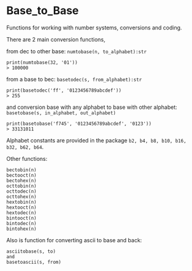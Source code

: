 # Base_to_Base
Functions for working with number systems, conversions and coding.

There are 2 main conversion functions,

from dec to other base:
`numtobase(n, to_alphabet):str`
```
print(numtobase(32, '01'))
> 100000
```
from a base to bec:
`basetodec(s, from_alphabet):str`
```
print(basetodec('ff', '0123456789abcdef'))
> 255
```
and conversion base with any alphabet to base with other alphabet:
`basetobase(s, in_alphabet, out_alphabet)`
```
print(basetobase('f745', '0123456789abcdef', '0123'))
> 33131011
```
Alphabet constants are provided in the package `b2, b4, b8, b10, b16, b32, b62, b64`.

Other functions:

```
bectobin(n)
bectooct(n)
bectohex(n)
octtobin(n)
octtodec(n)
octtohex(n)
hextobin(n)
hextooct(n)
hextodec(n)
bintooct(n)
bintodec(n)
bintohex(n)
```

Also is function for converting ascii to base and back:
```
asciitobase(s, to)
and
basetoascii(s, from)
```
